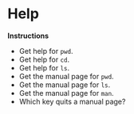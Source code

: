 # Help

**Instructions**
* Get help for `pwd`. 
* Get help for `cd`. 
* Get help for `ls`.
* Get the manual page for `pwd`. 
* Get the manual page for `ls`. 
* Get the manual page for `man`. 
* Which key quits a manual page?
